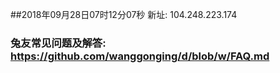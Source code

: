 ##2018年09月28日07时12分07秒 新址: 104.248.223.174
### 兔友常见问题及解答: https://github.com/wanggonging/d/blob/w/FAQ.md
